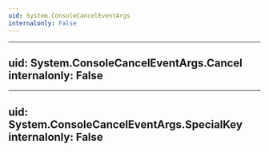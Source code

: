 ```yaml
---
uid: System.ConsoleCancelEventArgs
internalonly: False
---
```


---
uid: System.ConsoleCancelEventArgs.Cancel
internalonly: False
---

---
uid: System.ConsoleCancelEventArgs.SpecialKey
internalonly: False
---
